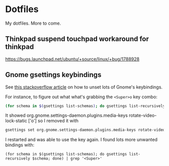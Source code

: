 # Dotfiles
My dotfiles. More to come.

## Thinkpad suspend touchpad workaround for thinkpad
https://bugs.launchpad.net/ubuntu/+source/linux/+bug/1788928


## Gnome gsettings keybindings
See [this stackoverflow article](https://askubuntu.com/questions/1069580/ubuntu-18-04-supero-cant-trigger-shortcut-event)  on how to unset lots of Gnome's keybindings.

For instance, to figure out what what's grabbing the `<Super>o` key combo:
```bash
(for schema in $(gsettings list-schemas); do gsettings list-recursively $schema; done) | grep '<Super>o'
```

It showed org.gnome.settings-daemon.plugins.media-keys rotate-video-lock-static ['<Super>o'] so I removed it with
```bash
gsettings set org.gnome.settings-daemon.plugins.media-keys rotate-video-lock-static []
```

I restarted and was able to use the key again. I found lots more unwanted bindings with:

```
(for schema in $(gsettings list-schemas); do gsettings list-recursively $schema; done) | grep '<Super>'
```
